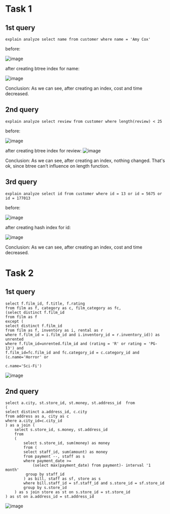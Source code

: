 # Task 1
## 1st query
```
explain analyze select name from customer where name = 'Amy Cox'
```
before:

![image](https://user-images.githubusercontent.com/54617201/162440389-4671ce19-f233-4580-a169-a2d8fbd0301f.png)

after creating btree index for name:

![image](https://user-images.githubusercontent.com/54617201/162441022-6a3fe2ba-b085-413c-9cb7-7cafe402df39.png)

Conclusion: As we can see, after creating an index, cost and time decreased.

## 2nd query
```
explain analyze select review from customer where length(review) < 25
```
before:

![image](https://user-images.githubusercontent.com/54617201/162434392-d52eac6a-71b5-43c3-ae3b-60139621d7e9.png)

after creating btree index for review:
![image](https://user-images.githubusercontent.com/54617201/162436993-7bf20d51-7034-483d-ac33-f7f1c8ace7bd.png)

Conclusion: As we can see, after creating an index, nothing changed. That's ok, since btree can't influence on length function.

## 3rd query 
```
explain analyze select id from customer where id = 13 or id = 5675 or id = 177013
```
before:

![image](https://user-images.githubusercontent.com/54617201/162434550-05f19c52-edd0-459c-8968-09de73ca24fd.png)

after creating hash index for id:

![image](https://user-images.githubusercontent.com/54617201/162435326-28eb1cd0-981b-48cf-be64-acd51d218ebb.png)

Conclusion: As we can see, after creating an index, cost and time decreased.

# Task 2
## 1st query
```
select f.film_id, f.title, f.rating 
from film as f, category as c, film_category as fc, 
(select distinct f.film_id
from film as f 
except (
select distinct f.film_id 
from film as f, inventory as i, rental as r
where f.film_id = i.film_id and i.inventory_id = r.inventory_id)) as unrented 
where f.film_id=unrented.film_id and (rating = 'R' or rating = 'PG-13') and 
f.film_id=fc.film_id and fc.category_id = c.category_id and (c.name='Horror' or 
															 c.name='Sci-Fi')
```
![image](https://user-images.githubusercontent.com/54617201/162475507-2e77f568-b783-4ac8-bf34-d6f93ce07daf.png)


## 2nd query
```
select a.city, st.store_id, st.money, st.address_id  from 
(
select distinct a.address_id, c.city
from address as a, city as c
where a.city_id=c.city_id
) as a join ( 
	select s.store_id, s.money, st.address_id 
	from
	(
		select s.store_id, sum(money) as money
		from (
		select staff_id, sum(amount) as money
		from payment --, staff as s
		where payment_date >=  
			(select max(payment_date) from payment)- interval '1 month'
		 group by staff_id
		) as bill, staff as sf, store as s
		where bill.staff_id = sf.staff_id and s.store_id = sf.store_id
		group by s.store_id
	) as s join store as st on s.store_id = st.store_id
) as st on a.address_id = st.address_id
```
![image](https://user-images.githubusercontent.com/54617201/162475424-abb5e933-7195-47be-9abe-82c4405a93b0.png)
